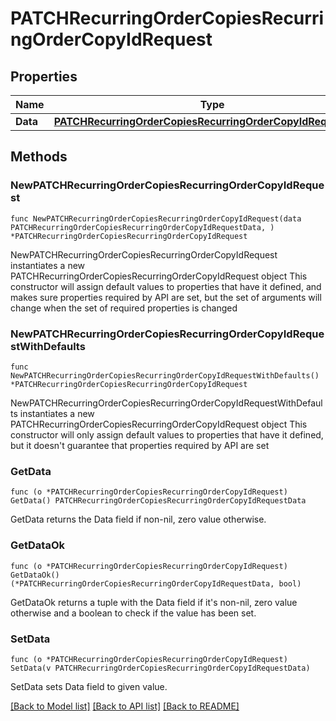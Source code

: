 # PATCHRecurringOrderCopiesRecurringOrderCopyIdRequest

## Properties

Name | Type | Description | Notes
------------ | ------------- | ------------- | -------------
**Data** | [**PATCHRecurringOrderCopiesRecurringOrderCopyIdRequestData**](PATCHRecurringOrderCopiesRecurringOrderCopyIdRequestData.md) |  | 

## Methods

### NewPATCHRecurringOrderCopiesRecurringOrderCopyIdRequest

`func NewPATCHRecurringOrderCopiesRecurringOrderCopyIdRequest(data PATCHRecurringOrderCopiesRecurringOrderCopyIdRequestData, ) *PATCHRecurringOrderCopiesRecurringOrderCopyIdRequest`

NewPATCHRecurringOrderCopiesRecurringOrderCopyIdRequest instantiates a new PATCHRecurringOrderCopiesRecurringOrderCopyIdRequest object
This constructor will assign default values to properties that have it defined,
and makes sure properties required by API are set, but the set of arguments
will change when the set of required properties is changed

### NewPATCHRecurringOrderCopiesRecurringOrderCopyIdRequestWithDefaults

`func NewPATCHRecurringOrderCopiesRecurringOrderCopyIdRequestWithDefaults() *PATCHRecurringOrderCopiesRecurringOrderCopyIdRequest`

NewPATCHRecurringOrderCopiesRecurringOrderCopyIdRequestWithDefaults instantiates a new PATCHRecurringOrderCopiesRecurringOrderCopyIdRequest object
This constructor will only assign default values to properties that have it defined,
but it doesn't guarantee that properties required by API are set

### GetData

`func (o *PATCHRecurringOrderCopiesRecurringOrderCopyIdRequest) GetData() PATCHRecurringOrderCopiesRecurringOrderCopyIdRequestData`

GetData returns the Data field if non-nil, zero value otherwise.

### GetDataOk

`func (o *PATCHRecurringOrderCopiesRecurringOrderCopyIdRequest) GetDataOk() (*PATCHRecurringOrderCopiesRecurringOrderCopyIdRequestData, bool)`

GetDataOk returns a tuple with the Data field if it's non-nil, zero value otherwise
and a boolean to check if the value has been set.

### SetData

`func (o *PATCHRecurringOrderCopiesRecurringOrderCopyIdRequest) SetData(v PATCHRecurringOrderCopiesRecurringOrderCopyIdRequestData)`

SetData sets Data field to given value.



[[Back to Model list]](../README.md#documentation-for-models) [[Back to API list]](../README.md#documentation-for-api-endpoints) [[Back to README]](../README.md)


